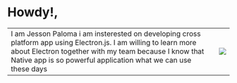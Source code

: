 <h1>Howdy!, </h1>
<table border="0">

 <tr>
    <td>I am Jesson Paloma i am insterested on developing cross platform app using Electron.js.
I am willing to learn more about Electron together with my team because I know that Native app is so powerful application what we can use these days</td>
    <td><img align="right" src="https://octodex.github.com/images/yaktocat.png"></td>
 </tr>
</table>
